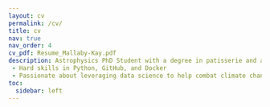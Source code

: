 ```yaml
---
layout: cv
permalink: /cv/
title: cv
nav: true
nav_order: 4
cv_pdf: Resume_Mallaby-Kay.pdf
description: Astrophysics PhD Student with a degree in patisserie and a love for hiking.
 - Hard skills in Python, GitHub, and Docker
 - Passionate about leveraging data science to help combat climate change
toc:
  sidebar: left
---
```

